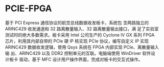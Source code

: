 # PCIE-FPGA

基于 PCI  Express 通信协议的航空总线数据收发板卡，系统包
含两路独立的 ARINC429 收发通道和 32 路离散量输入、32 路离散量输出接口，满
足了实验室测试时的绝大多数需求。板卡采用 Intel 公司生产的 Cyclone IV GX 系列
FPGA 芯片，利用其内部自带的 PCIe 硬 IP 核实现 PCIe 协议，编写自定义 IP 实现
ARINC429 数据收发逻辑，使用 Qsys 系统在 FPGA 内部实现 PCIe、离散量输入输
出、ARINC429 以及 DDR2 控制单元的互联。电脑端使用 WinDriver 软件设计板卡
驱动，基于 MFC 设计用户操作界面，完成对板卡的交互式操作。 
